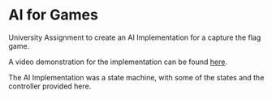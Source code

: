 # AI for Games
University Assignment to create an AI Implementation for a capture the flag game.

A video demonstration for the implementation can be found [here](https://www.youtube.com/watch?v=KdCgDm8hDw8&feature=youtu.be). 

The AI Implementation was a state machine, with some of the states and the controller provided here.

